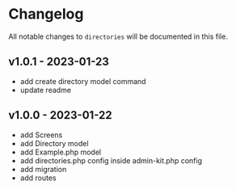 # Changelog

All notable changes to `directories` will be documented in this file.

## v1.0.1 - 2023-01-23

- add create directory model command
- update readme

## v1.0.0 - 2023-01-22

- add Screens
- add Directory model
- add Example.php model
- add directories.php config inside admin-kit.php config
- add migration
- add routes
